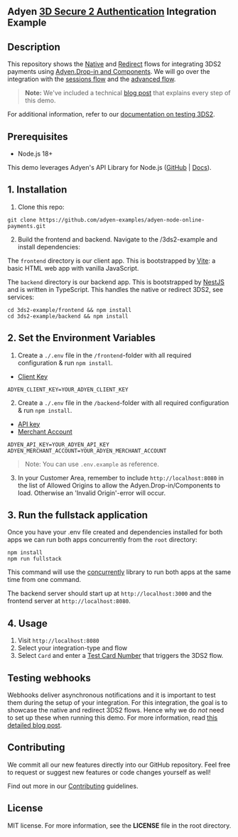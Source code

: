 ## Adyen [3D Secure 2 Authentication](https://docs.adyen.com/online-payments/3d-secure/) Integration Example

## Description

This repository shows the [Native](https://docs.adyen.com/online-payments/3d-secure/native-3ds2/) and [Redirect](https://docs.adyen.com/online-payments/3d-secure/redirect-3ds2/) flows for integrating 3DS2 payments using [Adyen.Drop-in and Components](https://github.com/Adyen/adyen-web).
We will go over the integration with the [sessions flow](https://docs.adyen.com/online-payments/build-your-integration/#create-payment-session) and the [advanced flow](https://docs.adyen.com/online-payments/build-your-integration/additional-use-cases/advanced-flow-integration/).

> **Note:** We've included a technical [blog post](https://www.adyen.com/knowledge-hub/a-guide-to-integrating-with-adyen-web-for-3d-secure-2-payments) that explains every step of this demo.

For additional information, refer to our [documentation on testing 3DS2](https://docs.adyen.com/development-resources/testing/3d-secure-2-authentication/).

## Prerequisites

- Node.js 18+

This demo leverages Adyen's API Library for Node.js ([GitHub](https://github.com/Adyen/adyen-node-api-library) | [Docs](https://docs.adyen.com/development-resources/libraries#javascript)).

## 1. Installation

1. Clone this repo:

```
git clone https://github.com/adyen-examples/adyen-node-online-payments.git
```

2. Build the frontend and backend. Navigate to the /3ds2-example and install dependencies:

The `frontend` directory is our client app. This is bootstrapped by [Vite](https://vitejs.dev/): a basic HTML web app with vanilla JavaScript.

The `backend` directory is our backend app. This is bootstrapped by [NestJS](https://nestjs.com/) and is written in TypeScript. This handles the native or redirect 3DS2, see services:

```
cd 3ds2-example/frontend && npm install
cd 3ds2-example/backend && npm install
```

## 2. Set the Environment Variables

1. Create a `./.env` file in the `/frontend`-folder with all required configuration & run `npm install`.

- [Client Key](https://docs.adyen.com/user-management/client-side-authentication)

```
ADYEN_CLIENT_KEY=YOUR_ADYEN_CLIENT_KEY
```

2. Create a `./.env` file in the `/backend`-folder with all required configuration & run `npm install`.

- [API key](https://docs.adyen.com/user-management/how-to-get-the-api-key)
- [Merchant Account](https://docs.adyen.com/account/account-structure)

```
ADYEN_API_KEY=YOUR_ADYEN_API_KEY
ADYEN_MERCHANT_ACCOUNT=YOUR_ADYEN_MERCHANT_ACCOUNT
```

> Note: You can use `.env.example` as reference.

3. In your Customer Area, remember to include `http://localhost:8080` in the list of Allowed Origins to allow the Adyen.Drop-in/Components to load. Otherwise an 'Invalid Origin'-error will occur.

## 3. Run the fullstack application

Once you have your .env file created and dependencies installed for both apps we can run both apps concurrently from the `root` directory:

```
npm install
npm run fullstack
```

This command will use the [concurrently](https://www.npmjs.com/package/concurrently) library to run both apps at the same time from one command.

The backend server should start up at `http://localhost:3000` and the frontend server at `http://localhost:8080`.

## 4. Usage
1. Visit `http://localhost:8080`
2. Select your integration-type and flow
3. Select `Card` and enter a [Test Card Number](https://docs.adyen.com/development-resources/testing/test-card-numbers/#test-3d-secure-2-authentication) that triggers the 3DS2 flow.


## Testing webhooks

Webhooks deliver asynchronous notifications and it is important to test them during the setup of your integration.
For this integration, the goal is to showcase the native and redirect 3DS2 flows. Hence why we do _not_ need to set up these when running this demo. For more information, read [this detailed blog post](https://www.adyen.com/blog/Integrating-webhooks-notifications-with-Adyen-Checkout).

## Contributing

We commit all our new features directly into our GitHub repository. Feel free to request or suggest new features or code changes yourself as well!

Find out more in our [Contributing](https://github.com/adyen-examples/.github/blob/main/CONTRIBUTING.md) guidelines.

## License

MIT license. For more information, see the **LICENSE** file in the root directory.
